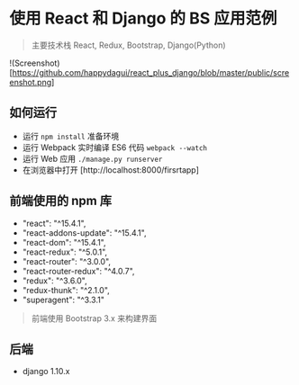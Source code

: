 # 使用 React 和 Django 的 BS 应用范例

> 主要技术栈 React, Redux, Bootstrap, Django(Python)

!(Screenshot)[https://github.com/happydagui/react_plus_django/blob/master/public/screenshot.png]

## 如何运行

- 运行 `npm install` 准备环境 
- 运行 Webpack 实时编译 ES6 代码 `webpack --watch`
- 运行 Web 应用 `./manage.py runserver`
- 在浏览器中打开 [http://localhost:8000/firsrtapp] 

## 前端使用的 npm 库
- "react": "^15.4.1",
- "react-addons-update": "^15.4.1",
- "react-dom": "^15.4.1",
- "react-redux": "^5.0.1",
- "react-router": "^3.0.0",
- "react-router-redux": "^4.0.7",
- "redux": "^3.6.0",
- "redux-thunk": "^2.1.0",
- "superagent": "^3.3.1"
> 前端使用 Bootstrap 3.x 来构建界面

## 后端
- django 1.10.x
